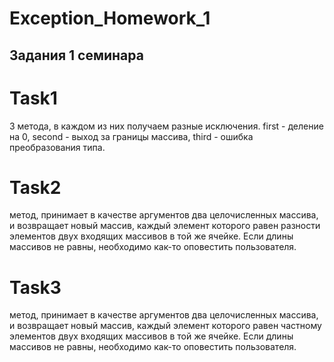 # Exception_Homework_1
## Задания 1 семинара

# Task1
 3 метода, в каждом из них получаем разные исключения.
 first - деление на 0,
 second - выход за границы массива,
 third - ошибка преобразования типа.

# Task2
 метод, принимает в качестве аргументов два целочисленных массива, и возвращает новый массив, каждый элемент которого равен разности элементов двух входящих массивов в той же ячейке. Если длины массивов не равны, необходимо как-то оповестить пользователя.

# Task3
 метод, принимает в качестве аргументов два целочисленных массива, и возвращает новый массив, каждый элемент которого равен частному элементов двух входящих массивов в той же ячейке. Если длины массивов не равны, необходимо как-то оповестить пользователя. 